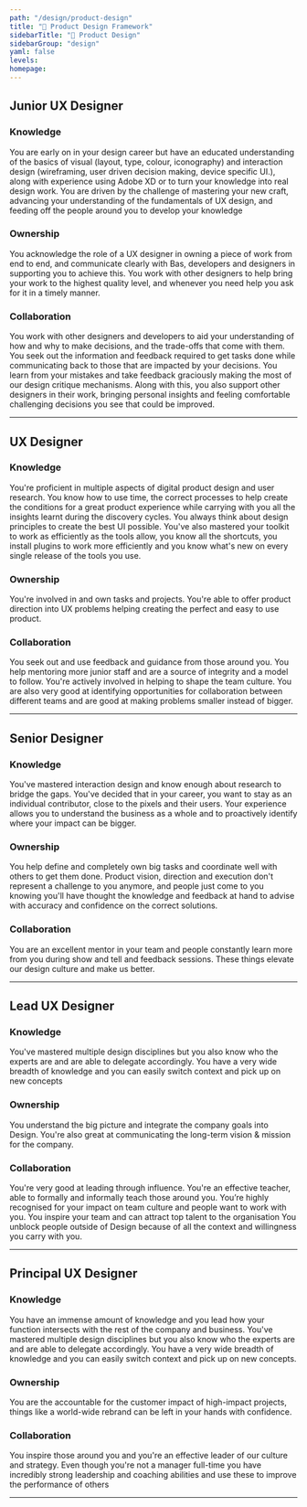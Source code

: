 ```yaml
---
path: "/design/product-design"
title: "🎯 Product Design Framework"
sidebarTitle: "🎯 Product Design"
sidebarGroup: "design"
yaml: false
levels:
homepage:
---
```

## Junior UX Designer



### Knowledge

You are early on in your design career but have an educated understanding of the basics of visual (layout, type, colour, iconography) and interaction design (wireframing, user driven decision making, device specific UI.), along with experience using Adobe XD or to turn your knowledge into real design work. You are driven by the challenge of mastering your new craft, advancing your understanding of the fundamentals of UX design, and feeding off the people around you to develop your knowledge

### Ownership

You acknowledge the role of a UX designer in owning a piece of work from end to end, and communicate clearly with Bas, developers and designers in supporting you to achieve this. You work with other designers to help bring your work to the highest quality level, and whenever you need help you ask for it in a timely manner.

### Collaboration

You work with other designers and developers to aid your understanding of how and why to make decisions, and the trade-offs that come with them. You seek out the information and feedback required to get tasks done while communicating back to those that are impacted by your decisions. You learn from your mistakes and take feedback graciously making the most of our design critique mechanisms. Along with this, you also support other designers in their work, bringing personal insights and feeling comfortable challenging decisions you see that could be improved.

---

## UX Designer



### Knowledge

You're proficient in multiple aspects of digital product design and user research. You know how to use time, the correct processes to help create the conditions for a great product experience while carrying with you all the insights learnt during the discovery cycles. You always think about design principles to create the best UI possible. You've also mastered your toolkit to work as efficiently as the tools allow, you know all the shortcuts, you install plugins to work more efficiently and you know what's new on every single release of the tools you use.

### Ownership

You're involved in and own tasks and projects. You're able to offer product direction into UX problems helping creating the perfect and easy to use product.

### Collaboration

You seek out and use feedback and guidance from those around you. You help mentoring more junior staff and are a source of integrity and a model to follow. You're actively involved in helping to shape the team culture. You are also very good at identifying opportunities for collaboration between different teams and are good at making problems smaller instead of bigger.

---

## Senior Designer



### Knowledge

You've mastered interaction design and know enough about research to bridge the gaps. You've decided that in your career, you want to stay as an individual contributor, close to the pixels and their users. Your experience allows you to understand the business as a whole and to proactively identify where your impact can be bigger.

### Ownership

You help define and completely own big tasks and coordinate well with others to get them done. Product vision, direction and execution don't represent a challenge to you anymore, and people just come to you knowing you'll have thought the knowledge and feedback at hand to advise with accuracy and confidence on the correct solutions.

### Collaboration

You are an excellent mentor in your team and people constantly learn more from you during show and tell and feedback sessions. These things elevate our design culture and make us better.

---

## Lead UX Designer



### Knowledge

You've mastered multiple design disciplines but you also know who the experts are and are able to delegate accordingly. You have a very wide breadth of knowledge and you can easily switch context and pick up on new concepts

### Ownership

You understand the big picture and integrate the company goals into Design. You're also great at communicating the long-term vision & mission for the company.

### Collaboration

You're very good at leading through influence. You're an effective teacher, able to formally and informally teach those around you. You’re highly recognised for your impact on team culture and people want to work with you. You inspire your team and can attract top talent to the organisation You unblock people outside of Design because of all the context and willingness you carry with you.

---

## Principal UX Designer



### Knowledge

You have an immense amount of knowledge and you lead how your function intersects with the rest of the company and business. You've mastered multiple design disciplines but you also know who the experts are and are able to delegate accordingly. You have a very wide breadth of knowledge and you can easily switch context and pick up on new concepts.

### Ownership

You are the accountable for the customer impact of high-impact projects, things like a world-wide rebrand can be left in your hands with confidence.

### Collaboration

You inspire those around you and you're an effective leader of our culture and strategy. Even though you're not a manager full-time you have incredibly strong leadership and coaching abilities and use these to improve the performance of others

---